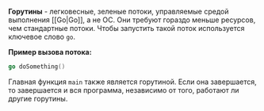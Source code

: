 **Горутины** - легковесные, зеленые потоки, управляемые средой выполнения [[Go|Go]], а не ОС. Они требуют гораздо меньше ресурсов, чем стандартные потоки. Чтобы запустить такой поток используется ключевое слово `go`.

**Пример вызова потока:**

```Go
go doSomething()
```

Главная функция `main` также является горутиной. Если она завершается, то завершается и вся программа, независимо от того, работают ли другие горутины.

